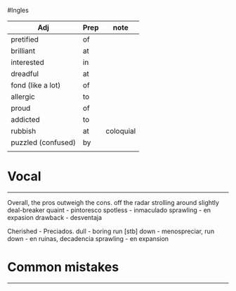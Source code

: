 
#Ingles 

| Adj                     | Prep | note      |
| ----------------------- | ---- | --------- |
| pretified               | of   |           |
| brilliant               | at   |           |
| interested              | in   |           |
| dreadful                | at   |           |
| fond       (like a lot) | of   |           |
| allergic                | to   |           |
| proud                   | of   |           |
| addicted                | to   |           |
| rubbish                 | at   | coloquial |
| puzzled  (confused)     | by   |           |
|                         |      |           |

# Vocal
---
Overall, the pros outweigh the cons.
off the radar
strolling around
slightly
deal-breaker 
quaint - pintoresco
spotless - inmaculado
sprawling - en expasion 
drawback - desventaja

Cherished - Preciados. 
dull - boring
run [stb] down - menospreciar, 
run down - en ruinas, decadencia
sprawling - en expansion 

# Common mistakes
---


